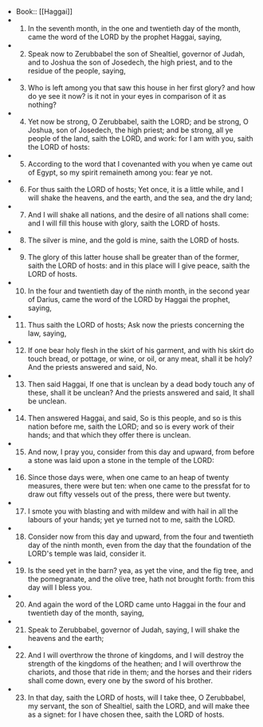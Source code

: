 - Book:: [[Haggai]]
- 1. In the seventh month, in the one and twentieth day of the month, came the word of the LORD by the prophet Haggai, saying,
- 2. Speak now to Zerubbabel the son of Shealtiel, governor of Judah, and to Joshua the son of Josedech, the high priest, and to the residue of the people, saying,
- 3. Who is left among you that saw this house in her first glory? and how do ye see it now? is it not in your eyes in comparison of it as nothing?
- 4. Yet now be strong, O Zerubbabel, saith the LORD; and be strong, O Joshua, son of Josedech, the high priest; and be strong, all ye people of the land, saith the LORD, and work: for I am with you, saith the LORD of hosts:
- 5. According to the word that I covenanted with you when ye came out of Egypt, so my spirit remaineth among you: fear ye not.
- 6. For thus saith the LORD of hosts; Yet once, it is a little while, and I will shake the heavens, and the earth, and the sea, and the dry land;
- 7. And I will shake all nations, and the desire of all nations shall come: and I will fill this house with glory, saith the LORD of hosts.
- 8. The silver is mine, and the gold is mine, saith the LORD of hosts.
- 9. The glory of this latter house shall be greater than of the former, saith the LORD of hosts: and in this place will I give peace, saith the LORD of hosts.
- 10. In the four and twentieth day of the ninth month, in the second year of Darius, came the word of the LORD by Haggai the prophet, saying,
- 11. Thus saith the LORD of hosts; Ask now the priests concerning the law, saying,
- 12. If one bear holy flesh in the skirt of his garment, and with his skirt do touch bread, or pottage, or wine, or oil, or any meat, shall it be holy? And the priests answered and said, No.
- 13. Then said Haggai, If one that is unclean by a dead body touch any of these, shall it be unclean? And the priests answered and said, It shall be unclean.
- 14. Then answered Haggai, and said, So is this people, and so is this nation before me, saith the LORD; and so is every work of their hands; and that which they offer there is unclean.
- 15. And now, I pray you, consider from this day and upward, from before a stone was laid upon a stone in the temple of the LORD:
- 16. Since those days were, when one came to an heap of twenty measures, there were but ten: when one came to the pressfat for to draw out fifty vessels out of the press, there were but twenty.
- 17. I smote you with blasting and with mildew and with hail in all the labours of your hands; yet ye turned not to me, saith the LORD.
- 18. Consider now from this day and upward, from the four and twentieth day of the ninth month, even from the day that the foundation of the LORD's temple was laid, consider it.
- 19. Is the seed yet in the barn? yea, as yet the vine, and the fig tree, and the pomegranate, and the olive tree, hath not brought forth: from this day will I bless you.
- 20. And again the word of the LORD came unto Haggai in the four and twentieth day of the month, saying,
- 21. Speak to Zerubbabel, governor of Judah, saying, I will shake the heavens and the earth;
- 22. And I will overthrow the throne of kingdoms, and I will destroy the strength of the kingdoms of the heathen; and I will overthrow the chariots, and those that ride in them; and the horses and their riders shall come down, every one by the sword of his brother.
- 23. In that day, saith the LORD of hosts, will I take thee, O Zerubbabel, my servant, the son of Shealtiel, saith the LORD, and will make thee as a signet: for I have chosen thee, saith the LORD of hosts.

